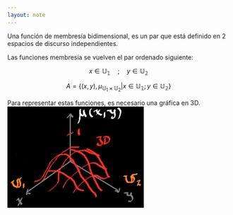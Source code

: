 ```yaml
---
layout: note
---
```


Una función de membresía bidimensional, es un par que está definido en 2 espacios de discurso independientes.

Las funciones membresía se vuelven el par ordenado siguiente:

$$
x \in \mathbb{U_1}\quad;\quad y\in\mathbb{U_2}
$$

$$
A = \left\{(x,y),\mu_{\mathbb{U}_1\times\mathbb{U}_2} | x \in \mathbb{U_1};y \in \mathbb{U_2}\right\}
$$

Para representar estas funciones, es necesario una gráfica en 3D.
![7d9abd16b973d6741be959795218b720.png](../../img/2a32866b8abd4a9a9123797b7c5c6183.png)